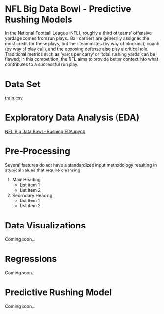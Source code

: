 # NFL Big Data Bowl - Predictive Rushing Models
In the National Football League (NFL), roughly a third of teams’ offensive yardage comes from run plays.. Ball carriers are generally assigned the most credit for these plays, but their teammates (by way of blocking), coach (by way of play call), and the opposing defense also play a critical role. Traditional metrics such as ‘yards per carry’ or ‘total rushing yards’ can be flawed; in this competition, the NFL aims to provide better context into what contributes to a successful run play.

# Data Set
<a href="https://www.kaggle.com/c/nfl-big-data-bowl-2020/data">train.csv</a>

# Exploratory Data Analysis (EDA) 
<a href="https://github.com/erikw425/NFL_Big_Data_Bowl_Rushing/blob/master/NFL_Rushing_EDA.ipynb">NFL Big Data Bowl - Rushing EDA.ipynb</a>

# Pre-Processing

Several features do not have a standardized input methodology resulting in atypical values that require cleansing.
<OL>
<LI>Main Heading
<UL>
<LI>List item 1
<LI>List item 2
</UL>
<LI>Secondary Heading
<UL>
<LI>List item 1
<LI>List item 2
</UL>
</OL>

# Data Visualizations

Coming soon...

# Regressions

Coming soon...

# Predictive Rushing Model

Coming soon...
